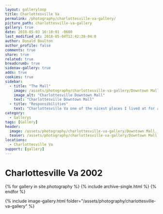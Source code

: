 ```yaml
---
layout: galleryloop
title: Charlottesville Va
permalink: /photography/charlottesville-va-gallery/
picture_path: charlottesville-va-gallery
gallery: true
date: 2018-05-03 16:18:01 -0600
last_modified_at: 2018-05-04T12:42:38-04:0
author: Donald Boulton
author_profile: false
comments: true
share: true
related: true
breadcrumb: true
sidenav-gallery: true
adds: true
cookies: true
sidebar:
  - title: "The Mall"
    image: /assets/photography/charlottesville-va-gallery/Downtown Mall.jpg
    image_alt: "Charlottesville Downtown Mall"
    text: "Charlottesville Downtown Mall"
  - title: "Responsibilities"
    text: "Charlottesville Va one of the nicest places I lived at for about 2 months in 2002, while on the way to Washington DC."
category:
  - Gallerys
tags: [Gallery]
header:
  image: /assets/photography/charlottesville-va-gallery/Downtown Mall.jpg
  teaser: /assets/photography/charlottesville-va-gallery/Downtown Mall.jpg
locations:
  - Charlottesville Va
support: [gallery]
---
```

# Charlottesville Va 2002

{% for gallery in site.photography %}
  {% include archive-single.html %}
{% endfor %}

{% include image-gallery.html folder="/assets/photography/charlottesville-va-gallery" %}